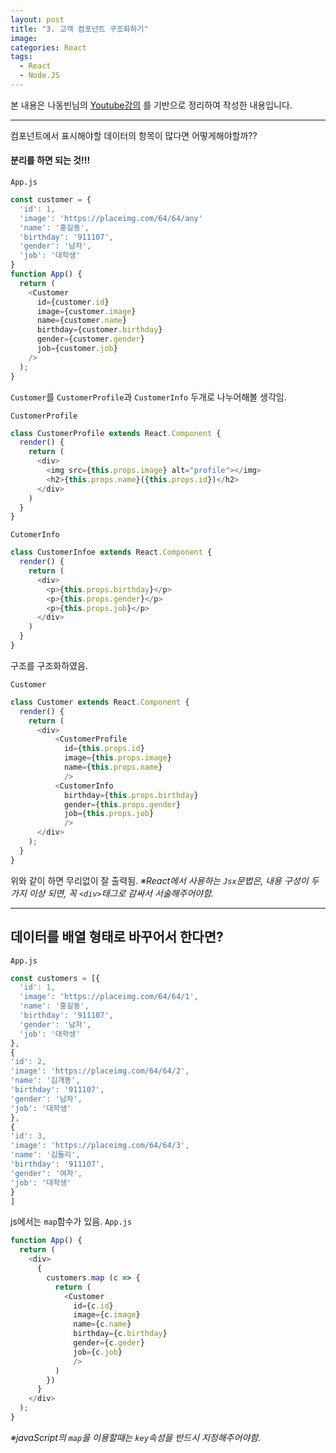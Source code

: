 ```yaml
---
layout: post
title: "3. 고객 컴포넌트 구조화하기"
image:
categories: React
tags:
  - React
  - Node.JS
---
```


본 내용은 나동빈님의 [Youtube강의](https://www.youtube.com/playlist?list=PLRx0vPvlEmdD1pSqKZiTihy5rplxecNpz) 를 기반으로 정리하여 작성한 내용입니다.

---

컴포넌트에서 표시해야할 데이터의 항목이 많다면 어떻게해야할까??

#### 분리를 하면 되는 것!!!

`App.js`

```javascript
const customer = {
  'id': 1,
  'image': 'https://placeimg.com/64/64/any'
  'name': '홍길동',
  'birthday': '911107',
  'gender': '남자',
  'job': '대학생'
}
function App() {
  return (
    <Customer
      id={customer.id}
      image={customer.image}
      name={customer.name}
      birthday={customer.birthday}
      gender={customer.gender}
      job={customer.job}
    />
  );
}
```

`Customer`를 `CustomerProfile`과 `CustomerInfo` 두개로 나누어해볼 생각임.

 `CustomerProfile`
```javascript
class CustomerProfile extends React.Component {
  render() {
    return (
      <div>
        <img src={this.props.image} alt="profile"></img>
        <h2>{this.props.name}({this.props.id})</h2>
      </div>
    )
  }
}
```

 `CutomerInfo`
```javascript
class CustomerInfoe extends React.Component {
  render() {
    return (
      <div>
        <p>{this.props.birthday}</p>
        <p>{this.props.gender}</p>
        <p>{this.props.job}</p>
      </div>
    )
  }
}
```

구조를 구조화하였음.

 `Customer`
```javascript
class Customer extends React.Component {
  render() {
    return (
      <div>
          <CustomerProfile
            id={this.props.id}
            image={this.props.image}
            name={this.props.name}
            />
          <CustomerInfo
            birthday={this.props.birthday}
            gender={this.props.gender}
            job={this.props.job}
            />
      </div>
    );
  }
}
```

위와 같이 하면 무리없이 잘 출력됨.
*※React에서 사용하는 `Jsx`문법은, 내용 구성이 두가지 이상 되면, 꼭 `<div>`태그로 감싸서 서술해주어야함.*

- - - -
## 데이터를 배열 형태로 바꾸어서 한다면?
`App.js`
```javascript
const customers = [{
  'id': 1,
  'image': 'https://placeimg.com/64/64/1',
  'name': '홍길동',
  'birthday': '911107',
  'gender': '남자',
  'job': '대학생'
},
{
'id': 2,
'image': 'https://placeimg.com/64/64/2',
'name': '김개똥',
'birthday': '911107',
'gender': '남자',
'job': '대학생'
},
{
'id': 3,
'image': 'https://placeimg.com/64/64/3',
'name': '김둘리',
'birthday': '911107',
'gender': '여자',
'job': '대학생'
}
]
```

js에서는  `map`함수가 있음.
`App.js`
```javascript
function App() {
  return (
    <div>
      {
        customers.map (c => {
          return (
            <Customer
              id={c.id}
              image={c.image}
              name={c.name}
              birthday={c.birthday}
              gender={c.geder}
              job={c.job}
              />
          )
        })
      }
    </div>
  );
}
```

*※javaScript의 `map`을 이용할때는 `key`속성을 반드시 지정해주어야함.*

